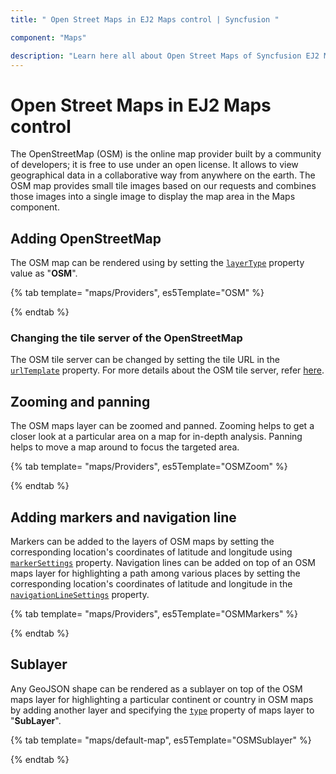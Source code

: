 ```yaml
---
title: " Open Street Maps in EJ2 Maps control | Syncfusion "

component: "Maps"

description: "Learn here all about Open Street Maps of Syncfusion EJ2 Maps control and more."
---
```


# Open Street Maps in EJ2 Maps control

The OpenStreetMap (OSM) is the online map provider built by a community of developers; it is free to use under an open license. It allows to view geographical data in a collaborative way from anywhere on the earth. The OSM map provides small tile images based on our requests and combines those images into a single image to display the map area in the Maps component.

## Adding OpenStreetMap

The OSM map can be rendered using by setting the [`layerType`](../api/maps/layerSettingsModel/#layertype) property value as "**OSM**".

{% tab template= "maps/Providers", es5Template="OSM" %}

{% endtab %}

### Changing the tile server of the OpenStreetMap

The OSM tile server can be changed by setting the tile URL in the [`urlTemplate`](../api/maps/layerSettingsModel/#urltemplate) property. For more details about the OSM tile server, refer [here](https://wiki.openstreetmap.org/wiki/Tiles).

## Zooming and panning

The OSM maps layer can be zoomed and panned. Zooming helps to get a closer look at a particular area on a map for in-depth analysis. Panning helps to move a map around to focus the targeted area.

{% tab template= "maps/Providers", es5Template="OSMZoom" %}

{% endtab %}

## Adding markers and navigation line

Markers can be added to the layers of OSM maps by setting the corresponding location's coordinates of latitude and longitude using [`markerSettings`](../api/maps/layerSettingsModel/#markersettings) property. Navigation lines can be added on top of an OSM maps layer for highlighting a path among various places by setting the corresponding location's coordinates of latitude and longitude in the [`navigationLineSettings`](../api/maps/layerSettingsModel/#navigationlinesettings) property.

{% tab template= "maps/Providers", es5Template="OSMMarkers" %}

{% endtab %}

## Sublayer

Any GeoJSON shape can be rendered as a sublayer on top of the OSM maps layer for highlighting a particular continent or country in OSM maps by adding another layer and specifying the [`type`](../api/maps/layerSettingsModel/#type) property of maps layer to "**SubLayer**".

{% tab template= "maps/default-map", es5Template="OSMSublayer" %}

{% endtab %}